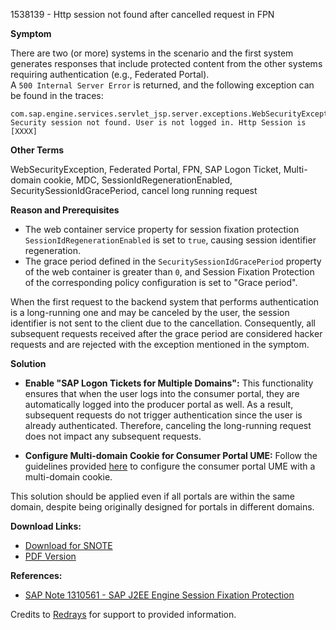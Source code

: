 1538139 - Http session not found after cancelled request in FPN

**Symptom**

There are two (or more) systems in the scenario and the first system generates responses that include protected content from the other systems requiring authentication (e.g., Federated Portal).  
A `500 Internal Server Error` is returned, and the following exception can be found in the traces:

```
com.sap.engine.services.servlet_jsp.server.exceptions.WebSecurityException: Security session not found. User is not logged in. Http Session is [XXXX]
```

**Other Terms**

WebSecurityException, Federated Portal, FPN, SAP Logon Ticket, Multi-domain cookie, MDC, SessionIdRegenerationEnabled, SecuritySessionIdGracePeriod, cancel long running request

**Reason and Prerequisites**

- The web container service property for session fixation protection `SessionIdRegenerationEnabled` is set to `true`, causing session identifier regeneration.
- The grace period defined in the `SecuritySessionIdGracePeriod` property of the web container is greater than `0`, and Session Fixation Protection of the corresponding policy configuration is set to "Grace period".

When the first request to the backend system that performs authentication is a long-running one and may be canceled by the user, the session identifier is not sent to the client due to the cancellation. Consequently, all subsequent requests received after the grace period are considered hacker requests and are rejected with the exception mentioned in the symptom.

**Solution**

- **Enable "SAP Logon Tickets for Multiple Domains":** This functionality ensures that when the user logs into the consumer portal, they are automatically logged into the producer portal as well. As a result, subsequent requests do not trigger authentication since the user is already authenticated. Therefore, canceling the long-running request does not impact any subsequent requests.
  
- **Configure Multi-domain Cookie for Consumer Portal UME:** Follow the guidelines provided [here](https://me.sap.com/help_nw2004s/en/e0/fa984050a13354e10000000a1550b0/frameset.htm) to configure the consumer portal UME with a multi-domain cookie.

This solution should be applied even if all portals are within the same domain, despite being originally designed for portals in different domains.

**Download Links:**
- [Download for SNOTE](https://notesdownloads.sap.com/note/0040000017146482017)
- [PDF Version](https://userapps.support.sap.com/sap/support/sfm/notes/print/0001538139?language=en-US&token=D410639E598157CD4EE745674D61B419)

**References:**
- [SAP Note 1310561 - SAP J2EE Engine Session Fixation Protection](https://me.sap.com/notes/1310561)

Credits to [Redrays](https://redrays.io) for support to provided information.